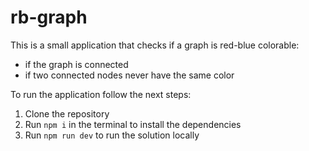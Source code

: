 # rb-graph

This is a small application that checks if a graph is red-blue colorable:

- if the graph is connected
- if two connected nodes never have the same color

To run the application follow the next steps:

1) Clone the repository 
2) Run `npm i` in the terminal to install the dependencies
3) Run `npm run dev` to run the solution locally